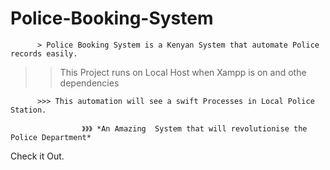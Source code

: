 # Police-Booking-System

          > Police Booking System is a Kenyan System that automate Police records easily.

>> This Project runs on Local Host when Xampp is on and othe dependencies

          >>> This automation will see a swift Processes in Local Police Station.

                    》》》 *An Amazing  System that will revolutionise the Police Department*
          
          
Check it Out.
